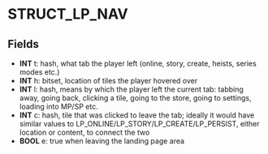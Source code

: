 # STRUCT_LP_NAV

## Fields
* **INT** t: hash, what tab the player left (online, story, create, heists, series modes etc.)
* **INT** h: bitset, location of tiles the player hovered over
* **INT** l: hash, means by which the player left the current tab: tabbing away, going back, clicking a tile, going to the store, going to settings, loading into MP/SP etc.
* **INT** c: hash, tile that was clicked to leave the tab; ideally it would have similar values to LP_ONLINE/LP_STORY/LP_CREATE/LP_PERSIST, either location or content, to connect the two
* **BOOL** e: true when leaving the landing page area